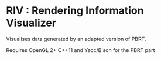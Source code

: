 RIV : Rendering Information Visualizer
==========
Visualises data generated by an adapted version of PBRT.

Requires OpenGL 2+ C++11 and Yacc/Bison for the PBRT part
